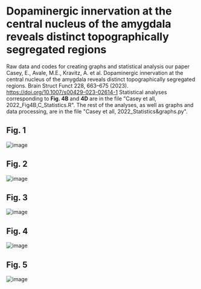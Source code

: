 # Dopaminergic innervation at the central nucleus of the amygdala reveals distinct topographically segregated regions
Raw data and codes for creating graphs and statistical analysis our paper Casey, E., Avale, M.E., Kravitz, A. et al. Dopaminergic innervation at the central nucleus of the amygdala reveals distinct topographically segregated regions. Brain Struct Funct 228, 663–675 (2023). https://doi.org/10.1007/s00429-023-02614-1 
Statistical analyses corresponding to **Fig. 4B** and **4D** are in the file "Casey et all, 2022_Fig4B,C_Statistics.R". The rest of the analyses, as well as graphs and data processing, are in the file "Casey et all, 2022_Statistics&graphs.py".

## Fig. 1 
![image](https://user-images.githubusercontent.com/92745842/221949128-ecf04be2-8d75-4d0f-94e6-b2fef53de783.png)
 
  
## Fig. 2 
![image](https://user-images.githubusercontent.com/92745842/221949547-cbb47088-859a-4130-a596-8c742b74eabb.png)
 
  
## Fig. 3 
![image](https://user-images.githubusercontent.com/92745842/221949671-17ee5523-657f-41c4-8fcc-cc66bb21f34c.png)
 

##  Fig. 4 
![image](https://user-images.githubusercontent.com/92745842/221950063-32074055-b776-405d-9de5-e33cfd9dd822.png)
 
  
## Fig. 5 
![image](https://user-images.githubusercontent.com/92745842/221950241-0257ab53-32a1-4583-9f18-f13b8b5e0d8f.png)

